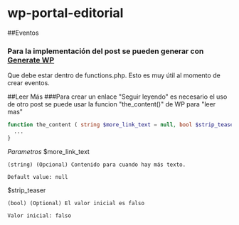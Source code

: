 # wp-portal-editorial

##Eventos
### Para la implementación del post se pueden generar con [Generate WP](https://generatewp.com/post-type/)
Que debe estar dentro de functions.php. Esto es muy útil al momento de crear eventos.

##Leer Más
###Para crear un enlace "Seguir leyendo" es necesario el uso de otro post
se puede usar la funcion "the_content()" de WP para "leer mas"
```php
function the_content ( string $more_link_text = null, bool $strip_teaser = false ){
  ...
}
```
*Parametros*
$more_link_text

    (string) (Opcional) Contenido para cuando hay más texto.

    Default value: null
    
$strip_teaser

    (bool) (Optional) El valor inicial es falso

    Valor inicial: falso

